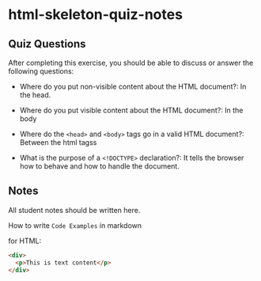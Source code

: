 # html-skeleton-quiz-notes

## Quiz Questions

After completing this exercise, you should be able to discuss or answer the following questions:

- Where do you put non-visible content about the HTML document?: In the head.

- Where do you put visible content about the HTML document?: In the body

- Where do the `<head>` and `<body>` tags go in a valid HTML document?: Between the html tagss

- What is the purpose of a `<!DOCTYPE>` declaration?: It tells the browser how to behave and how to handle the document.

## Notes

All student notes should be written here.

How to write `Code Examples` in markdown

for HTML:

```html
<div>
  <p>This is text content</p>
</div>
```

<!-- - The DOCTYPE! tag is used to tell the browswer to handle the document in either quirks mode or standard mode. Quirks mode is used for maintaining backwards compatibility with old legacy sites. DOCTYPE tells the browser to treat the page differently from the old legacy sites. -->
